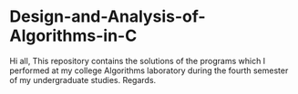 # Design-and-Analysis-of-Algorithms-in-C
Hi all,
This repository contains the solutions of the programs which I performed at my college Algorithms laboratory during the fourth semester of my undergraduate studies.
Regards.

